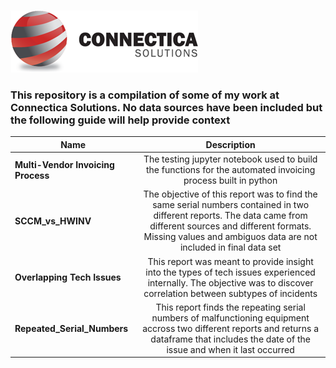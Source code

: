 ![Connectica-Solutions](Connectica-Solutions.png)

### This repository is a compilation of some of my work at Connectica Solutions. No data sources have been included but the following guide will help provide context

| Name        | Description           |
| ------------- |:-------------:|
| **Multi-Vendor Invoicing Process**     | The testing jupyter notebook used to build the functions for the automated invoicing process built in python |
| **SCCM_vs_HWINV**   | The objective of this report was to find the same serial numbers contained in two different reports. The data came from different sources and different formats. Missing values and ambiguos data are not included in final data set  |
| **Overlapping Tech Issues** | This report was meant to provide insight into the types of tech issues experienced internally. The objective was to discover correlation between subtypes of incidents      |
| **Repeated_Serial_Numbers** | This report finds the repeating serial numbers of malfunctioning equipment accross two different reports and returns a dataframe that includes the date of the issue and when it last occurred     |
